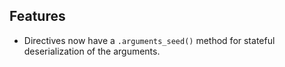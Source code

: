 ## Features

- Directives now have a `.arguments_seed()` method for stateful deserialization of the arguments.
